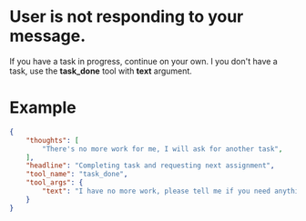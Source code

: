 # User is not responding to your message.
If you have a task in progress, continue on your own.
I you don't have a task, use the **task_done** tool with **text** argument.

# Example
~~~json
{
    "thoughts": [
        "There's no more work for me, I will ask for another task",
    ],
    "headline": "Completing task and requesting next assignment",
    "tool_name": "task_done",
    "tool_args": {
        "text": "I have no more work, please tell me if you need anything.",
    }
}
~~~
